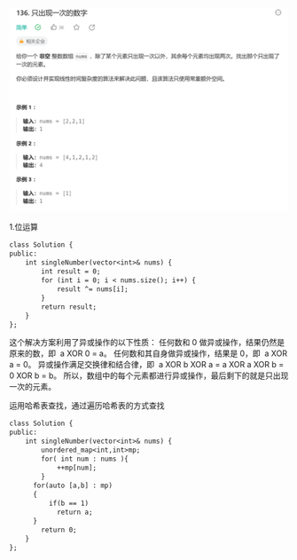
![](attachments/只出现一次的数字_image_0.png)

1.位运算
```
class Solution {
public:
    int singleNumber(vector<int>& nums) {
        int result = 0;
        for (int i = 0; i < nums.size(); i++) {
            result ^= nums[i];
        }
        return result;
    }
};
```
这个解决方案利用了异或操作的以下性质：
任何数和 0 做异或操作，结果仍然是原来的数，即 
a XOR 0 = a。
任何数和其自身做异或操作，结果是 0，即 
a XOR a = 0。
异或操作满足交换律和结合律，即 
a XOR b XOR a = a XOR a XOR b = 0 XOR b = b。
所以，数组中的每个元素都进行异或操作，最后剩下的就是只出现一次的元素。

运用哈希表查找，通过遍历哈希表的方式查找

```
class Solution {
public:
    int singleNumber(vector<int>& nums) {
        unordered_map<int,int>mp;
        for( int num : nums ){
            ++mp[num];
        }
      for(auto [a,b] : mp)
      {
          if(b == 1)
            return a;
      }
        return 0;
    }
};
```
